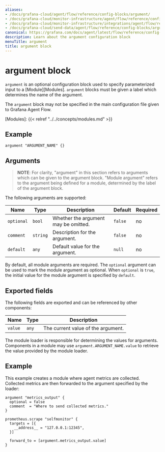 ```yaml
---
aliases:
- /docs/grafana-cloud/agent/flow/reference/config-blocks/argument/
- /docs/grafana-cloud/monitor-infrastructure/agent/flow/reference/config-blocks/argument/
- /docs/grafana-cloud/monitor-infrastructure/integrations/agent/flow/reference/config-blocks/argument/
- /docs/grafana-cloud/send-data/agent/flow/reference/config-blocks/argument/
canonical: https://grafana.com/docs/agent/latest/flow/reference/config-blocks/argument/
description: Learn about the argument configuration block
menuTitle: argument
title: argument block
---
```


# argument block

`argument` is an optional configuration block used to specify parameterized
input to a [Module][Modules]. `argument` blocks must be given a label which
determines the name of the argument.

The `argument` block may not be specified in the main configuration file given
to Grafana Agent Flow.

[Modules]: {{< relref "../../concepts/modules.md" >}}

## Example

```river
argument "ARGUMENT_NAME" {}
```

## Arguments

> **NOTE**: For clarity, "argument" in this section refers to arguments which
> can be given to the argument block. "Module argument" refers to the argument
> being defined for a module, determined by the label of the argument block.

The following arguments are supported:

Name | Type | Description | Default | Required
---- | ---- | ----------- | ------- | --------
`optional` | `bool` | Whether the argument may be omitted. | `false` | no
`comment` | `string` | Description for the argument. | `false` | no
`default` | `any` | Default value for the argument. | `null` | no

By default, all module arguments are required. The `optional` argument can be
used to mark the module argument as optional. When `optional` is `true`, the
initial value for the module argument is specified by `default`.

## Exported fields

The following fields are exported and can be referenced by other components:

Name | Type | Description
---- | ---- | -----------
`value` | `any` | The current value of the argument.

The module loader is responsible for determining the values for arguments.
Components in a module may use `argument.ARGUMENT_NAME.value` to retrieve the
value provided by the module loader.

## Example

This example creates a module where agent metrics are collected. Collected
metrics are then forwarded to the argument specified by the loader:

```river
argument "metrics_output" {
  optional = false
  comment  = "Where to send collected metrics."
}

prometheus.scrape "selfmonitor" {
  targets = [{
    __address__ = "127.0.0.1:12345",
  }]

  forward_to = [argument.metrics_output.value]
}
```
